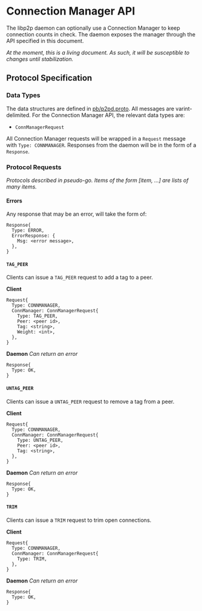# Connection Manager API

The libp2p daemon can optionally use a Connection Manager to keep connection counts in check.
The daemon exposes the manager through the API specified in this document.

_At the moment, this is a living document. As such, it will be susceptible to
changes until stabilization._

## Protocol Specification

### Data Types

The data structures are defined in [pb/p2pd.proto](../pb/p2pd.proto). All messages
are varint-delimited. For the Connection Manager API, the relevant data types are:

- `ConnManagerRequest`

All Connection Manager requests will be wrapped in a `Request` message with `Type: CONNMANAGER`.
Responses from the daemon will be in the form of a `Response`.

### Protocol Requests

*Protocols described in pseudo-go. Items of the form [item, ...] are lists of
many items.*

#### Errors

Any response that may be an error, will take the form of:

```
Response{
  Type: ERROR,
  ErrorResponse: {
    Msg: <error message>,
  },
}
```

#### `TAG_PEER`

Clients can issue a `TAG_PEER` request to add a tag to a peer.

**Client**
```
Request{
  Type: CONNMANAGER,
  ConnManager: ConnManagerRequest{
    Type: TAG_PEER,
    Peer: <peer id>,
    Tag: <string>,
    Weight: <int>,
  },
}
```

**Daemon**
*Can return an error*

```
Response{
  Type: OK,
}
```

#### `UNTAG_PEER`

Clients can issue a `UNTAG_PEER` request to remove a tag from a peer.

**Client**
```
Request{
  Type: CONNMANAGER,
  ConnManager: ConnManagerRequest{
    Type: UNTAG_PEER,
    Peer: <peer id>,
    Tag: <string>,
  },
}
```

**Daemon**
*Can return an error*

```
Response{
  Type: OK,
}
```

#### `TRIM`

Clients can issue a `TRIM` request to trim open connections.

**Client**
```
Request{
  Type: CONNMANAGER,
  ConnManager: ConnManagerRequest{
    Type: TRIM,
  },
}
```

**Daemon**
*Can return an error*

```
Response{
  Type: OK,
}
```
